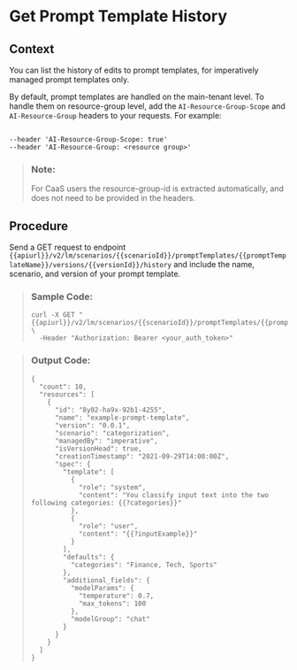 <!-- loiodc204cfa3dab48a18102192b342600bc -->

# Get Prompt Template History



## Context

You can list the history of edits to prompt templates, for imperatively managed prompt templates only.

By default, prompt templates are handled on the main-tenant level. To handle them on resource-group level, add the `AI-Resource-Group-Scope` and `AI-Resource-Group` headers to your requests. For example:

```

--header 'AI-Resource-Group-Scope: true'
--header 'AI-Resource-Group: <resource group>'
```

> ### Note:  
> For CaaS users the resource-group-id is extracted automatically, and does not need to be provided in the headers.



## Procedure

Send a GET request to endpoint `{{apiurl}}/v2/lm/scenarios/{{scenarioId}}/promptTemplates/{{promptTemplateName}}/versions/{{versionId}}/history` and include the name, scenario, and version of your prompt template.

 > ### Sample Code:  
> ```
> curl -X GET "{{apiurl}}/v2/lm/scenarios/{{scenarioId}}/promptTemplates/{{promptTemplateName}}/versions/{{versionId}}/history" \
>   -Header "Authorization: Bearer <your_auth_token>"
> ```

 > ### Output Code:  
> ```
> {
>   "count": 10,
>   "resources": [
>     {
>       "id": "8y02-ha9x-92b1-4255",
>       "name": "example-prompt-template",
>       "version": "0.0.1",
>       "scenario": "categorization",
>       "managedBy": "imperative",
>       "isVersionHead": true,
>       "creationTimestamp": "2021-09-29T14:00:00Z",
>       "spec": {
>         "template": [
>           {
>             "role": "system",
>             "content": "You classify input text into the two following categories: {{?categories}}"
>           },
>           {
>             "role": "user",
>             "content": "{{?inputExample}}"
>           }
>         ],
>         "defaults": {
>           "categories": "Finance, Tech, Sports"
>         },
>         "additional_fields": {
>           "modelParams": {
>             "temperature": 0.7,
>             "max_tokens": 100
>           },
>           "modelGroup": "chat"
>         }
>       }
>     }
>   ]
> }
> ```


